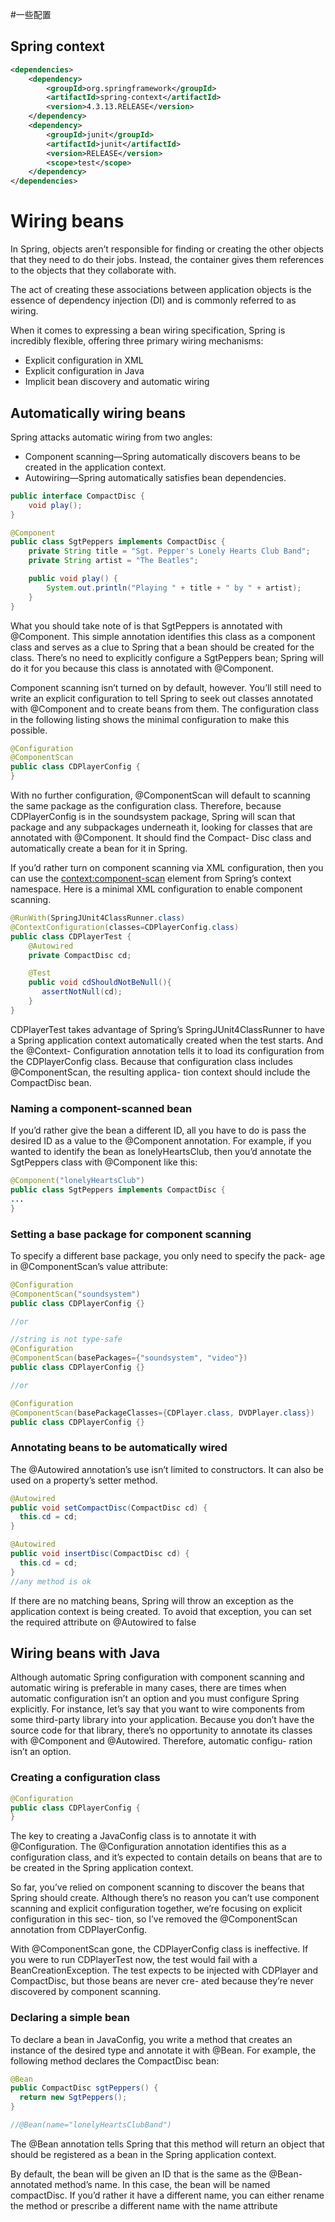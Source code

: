 #一些配置

## Spring context
```xml
<dependencies>
    <dependency>
        <groupId>org.springframework</groupId>
        <artifactId>spring-context</artifactId>
        <version>4.3.13.RELEASE</version>
    </dependency>
    <dependency>
        <groupId>junit</groupId>
        <artifactId>junit</artifactId>
        <version>RELEASE</version>
        <scope>test</scope>
    </dependency>
</dependencies>
```

# Wiring beans
In Spring, objects aren’t responsible for finding or creating the other objects that they need to do their jobs. Instead, the container gives them references to the objects that they collaborate with.

The act of creating these associations between application objects is the essence of dependency injection (DI) and is commonly referred to as wiring. 

When it comes to expressing a bean wiring specification, Spring is incredibly flexible, offering three primary wiring mechanisms:
* Explicit configuration in XML
* Explicit configuration in Java
* Implicit bean discovery and automatic wiring

## Automatically wiring beans

Spring attacks automatic wiring from two angles:
* Component scanning—Spring automatically discovers beans to be created in the application context.
* Autowiring—Spring automatically satisfies bean dependencies.

```java
public interface CompactDisc {
    void play();
}
```

```java
@Component
public class SgtPeppers implements CompactDisc {
    private String title = "Sgt. Pepper's Lonely Hearts Club Band";
    private String artist = "The Beatles";

    public void play() {
        System.out.println("Playing " + title + " by " + artist);
    }
}
```

What you should take note of is that SgtPeppers is annotated with @Component. This simple annotation identifies this class as a component class and serves as a clue to Spring that a bean should be created for the class. There’s no need to explicitly configure a SgtPeppers bean; Spring will do it for you because this class is annotated with @Component.

Component scanning isn’t turned on by default, however. You’ll still need to write an explicit configuration to tell Spring to seek out classes annotated with @Component and to create beans from them. The configuration class in the following listing shows the minimal configuration to make this possible.

```java
@Configuration
@ComponentScan
public class CDPlayerConfig {
}
```

With no further configuration, @ComponentScan will default to scanning the same package as the configuration class. Therefore, because CDPlayerConfig is in the soundsystem package, Spring will scan that package and any subpackages underneath it, looking for classes that are annotated with @Component. It should find the Compact- Disc class and automatically create a bean for it in Spring.

If you’d rather turn on component scanning via XML configuration, then you can use the <context:component-scan> element from Spring’s context namespace. Here is a minimal XML configuration to enable component scanning.

```java
@RunWith(SpringJUnit4ClassRunner.class)
@ContextConfiguration(classes=CDPlayerConfig.class)
public class CDPlayerTest {
    @Autowired
    private CompactDisc cd;

    @Test
    public void cdShouldNotBeNull(){
       assertNotNull(cd);
    }
}
```

CDPlayerTest takes advantage of Spring’s SpringJUnit4ClassRunner to have a Spring application context automatically created when the test starts. And the @Context- Configuration annotation tells it to load its configuration from the CDPlayerConfig class. Because that configuration class includes @ComponentScan, the resulting applica- tion context should include the CompactDisc bean.

### Naming a component-scanned bean
If you’d rather give the bean a different ID, all you have to do is pass the desired ID as a value to the @Component annotation. For example, if you wanted to identify the bean as lonelyHeartsClub, then you’d annotate the SgtPeppers class with @Component like this:
```java
@Component("lonelyHeartsClub")
public class SgtPeppers implements CompactDisc {
... 
}
```

### Setting a base package for component scanning

To specify a different base package, you only need to specify the pack- age in @ComponentScan’s value attribute:

```java
@Configuration
@ComponentScan("soundsystem")
public class CDPlayerConfig {}

//or

//string is not type-safe
@Configuration
@ComponentScan(basePackages={"soundsystem", "video"})
public class CDPlayerConfig {}

//or

@Configuration
@ComponentScan(basePackageClasses={CDPlayer.class, DVDPlayer.class})
public class CDPlayerConfig {}

```

### Annotating beans to be automatically wired
The @Autowired annotation’s use isn’t limited to constructors. It can also be used on a property’s setter method. 

```java
@Autowired
public void setCompactDisc(CompactDisc cd) {
  this.cd = cd;
}

@Autowired
public void insertDisc(CompactDisc cd) {
  this.cd = cd;
}
//any method is ok
```

If there are no matching beans, Spring will throw an exception as the application context is being created. To avoid that exception, you can set the required attribute on @Autowired to false

## Wiring beans with Java

Although automatic Spring configuration with component scanning and automatic wiring is preferable in many cases, there are times when automatic configuration isn’t an option and you must configure Spring explicitly. For instance, let’s say that you want to wire components from some third-party library into your application. Because you don’t have the source code for that library, there’s no opportunity to annotate its classes with @Component and @Autowired. Therefore, automatic configu- ration isn’t an option.

### Creating a configuration class
```java
@Configuration
public class CDPlayerConfig {
}
```

The key to creating a JavaConfig class is to annotate it with @Configuration. The @Configuration annotation identifies this as a configuration class,
 and it’s expected to contain details on beans that are to be created in the Spring application context.

So far, you’ve relied on component scanning to discover the beans that Spring should create. Although there’s no reason you can’t use 
component scanning and explicit configuration together, we’re focusing on explicit configuration in this sec- tion, so I’ve removed the @ComponentScan annotation from CDPlayerConfig.

With @ComponentScan gone, the CDPlayerConfig class is ineffective. If you were to run CDPlayerTest now, the test would fail with a BeanCreationException. The test expects to be injected with CDPlayer and CompactDisc, 
but those beans are never cre- ated because 
they’re never discovered by component scanning.

### Declaring a simple bean
To declare a bean in JavaConfig, you write a method that creates an instance of the desired type and annotate it with @Bean. For example, the following method declares the CompactDisc bean:
```java
@Bean
public CompactDisc sgtPeppers() {
  return new SgtPeppers();
}

//@Bean(name="lonelyHeartsClubBand")
```

The @Bean annotation tells Spring that this method will return an object that should be registered as a bean in the Spring application context. 

By default, the bean will be given an ID that is the same as the @Bean-annotated method’s name. In this case, the bean will be named compactDisc. If you’d rather it have a different name, you can either rename the method or prescribe a different name with the name attribute